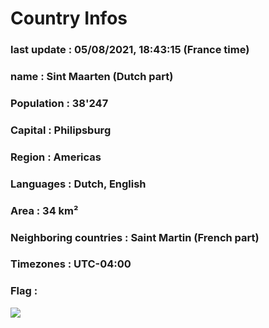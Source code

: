 # Country  Infos
### last update : 05/08/2021, 18:43:15 (France time)

### name : Sint Maarten (Dutch part)
### Population : 38'247
### Capital : Philipsburg
### Region : Americas
### Languages : Dutch, English
### Area : 34 km²
### Neighboring countries : Saint Martin (French part)
### Timezones : UTC-04:00

### Flag :
![](https://restcountries.eu/data/sxm.svg)